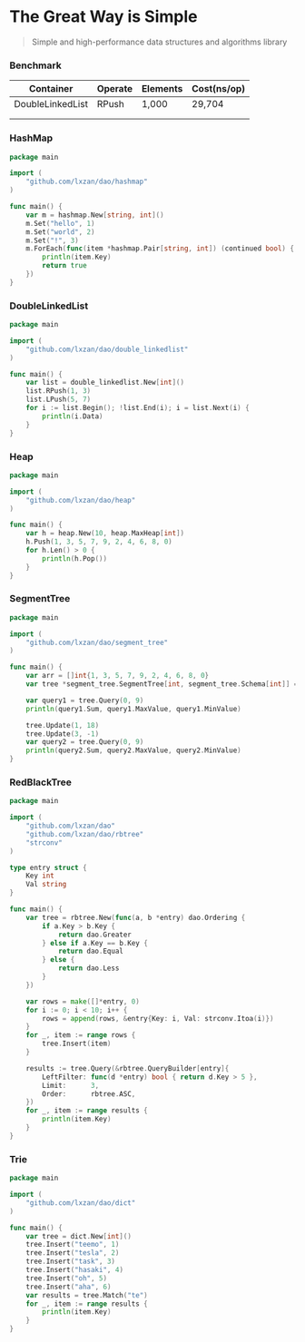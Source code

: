 # The Great Way is Simple
> Simple and high-performance data structures and algorithms library



### Benchmark

| Container        | Operate | Elements | Cost(ns/op) |
| ---------------- | ------- | -------- | ----------- |
| DoubleLinkedList | RPush   | 1,000    | 29,704      |
|                  |         |          |             |
|                  |         |          |             |



### HashMap

```go
package main

import (
	"github.com/lxzan/dao/hashmap"
)

func main() {
	var m = hashmap.New[string, int]()
	m.Set("hello", 1)
	m.Set("world", 2)
	m.Set("!", 3)
	m.ForEach(func(item *hashmap.Pair[string, int]) (continued bool) {
		println(item.Key)
		return true
	})
}

```

### DoubleLinkedList

```go
package main

import (
	"github.com/lxzan/dao/double_linkedlist"
)

func main() {
	var list = double_linkedlist.New[int]()
	list.RPush(1, 3)
	list.LPush(5, 7)
	for i := list.Begin(); !list.End(i); i = list.Next(i) {
		println(i.Data)
	}
}

```

### Heap

```go
package main

import (
	"github.com/lxzan/dao/heap"
)

func main() {
	var h = heap.New(10, heap.MaxHeap[int])
	h.Push(1, 3, 5, 7, 9, 2, 4, 6, 8, 0)
	for h.Len() > 0 {
		println(h.Pop())
	}
}

```

### SegmentTree

```go
package main

import (
	"github.com/lxzan/dao/segment_tree"
)

func main() {
	var arr = []int{1, 3, 5, 7, 9, 2, 4, 6, 8, 0}
	var tree *segment_tree.SegmentTree[int, segment_tree.Schema[int]] = segment_tree.New(arr, segment_tree.Init[int], segment_tree.Merge[int])

	var query1 = tree.Query(0, 9)
	println(query1.Sum, query1.MaxValue, query1.MinValue)

	tree.Update(1, 18)
	tree.Update(3, -1)
	var query2 = tree.Query(0, 9)
	println(query2.Sum, query2.MaxValue, query2.MinValue)
}
```

### RedBlackTree

```go
package main

import (
	"github.com/lxzan/dao"
	"github.com/lxzan/dao/rbtree"
	"strconv"
)

type entry struct {
	Key int
	Val string
}

func main() {
	var tree = rbtree.New(func(a, b *entry) dao.Ordering {
		if a.Key > b.Key {
			return dao.Greater
		} else if a.Key == b.Key {
			return dao.Equal
		} else {
			return dao.Less
		}
	})

	var rows = make([]*entry, 0)
	for i := 0; i < 10; i++ {
		rows = append(rows, &entry{Key: i, Val: strconv.Itoa(i)})
	}
	for _, item := range rows {
		tree.Insert(item)
	}

	results := tree.Query(&rbtree.QueryBuilder[entry]{
		LeftFilter: func(d *entry) bool { return d.Key > 5 },
		Limit:      3,
		Order:      rbtree.ASC,
	})
	for _, item := range results {
		println(item.Key)
	}
}
```

### Trie

```go
package main

import (
	"github.com/lxzan/dao/dict"
)

func main() {
	var tree = dict.New[int]()
	tree.Insert("teemo", 1)
	tree.Insert("tesla", 2)
	tree.Insert("task", 3)
	tree.Insert("hasaki", 4)
	tree.Insert("oh", 5)
	tree.Insert("aha", 6)
	var results = tree.Match("te")
	for _, item := range results {
		println(item.Key)
	}
}

```